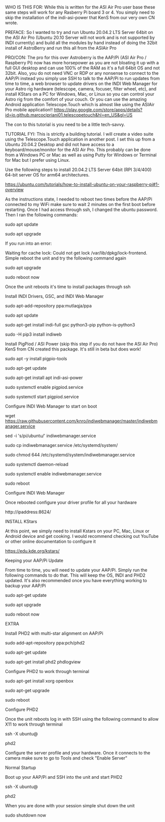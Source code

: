 WHO IS THIS FOR: While this is written for the ASI Air Pro user base these same steps will work for any Rasberry Pi board 3 or 4. You simply need to skip the installation of the indi-asi-power that KenS from our very own CN wrote.



PREFACE: So I wanted to try and run Ubuntu 20.04.2 LTS Server 64bit on the ASI Air Pro (Ubuntu 20.10 Server will not work and is not supported by INDI currently) and build all the modules by hand instead of doing the 32bit install of AstroBerry and run this all from the ASIAir Pro



PRO/CON: The pro for this over Astroberry is the AAP/Pi (ASI Air Pro / Raspberry Pi) now has more horsepower as you are not bloating it up with a full GUI desktop and can use 100% of the RAM as it's a full 64bit OS and not 32bit. Also, you do not need VNC or RDP or any nonsense to connect to the AAP/Pi instead you simply use SSH to talk to the AAP/Pi to run updates from time to time, a web browser to update drivers on the INDI Web Manager for your Astro rig hardware (telescope, camera, focuser, filter wheel, etc), and install KStars on a PC for Windows, Mac, or Linux so you can control your Astro rig from the comfort of your couch. Or you can use the amazing Android application Telescope.Touch which is almost like using the ASIAir Pro mobile application!! https://play.google.com/store/apps/details?id=io.github.marcocipriani01.telescopetouch&hl=en_US&gl=US



The con to this tutorial is you need to be a little tech-savvy.



TUTORIAL FYI: This is strictly a building tutorial. I will create a video suite using the Telescope.Touch application in another post. I set this up from a Ubuntu 20.04.2 Desktop and did not have access to a keyboard/mouse/monitor for the ASI Air Pro. This probably can be done from a Windows PC or Mac as well as using Putty for Windows or Terminal for Mac but I prefer using Linux.  



Use the following steps to install 20.04.2 LTS Server 64bit (RPI 3/4/400) 64-bit server OS for arm64 architectures.



https://ubuntu.com/tutorials/how-to-install-ubuntu-on-your-raspberry-pi#1-overview



As the instructions state, I needed to reboot two times before the AAP/Pi connected to my WiFi make sure to wait 2 minutes on the first boot before restarting. Once I had access through ssh, I changed the ubuntu password. Then I ran the following commands:



sudo apt update

sudo apt upgrade



If you run into an error:

Waiting for cache lock: Could not get lock /var/lib/dpkg/lock-frontend. Simple reboot the unit and try the following command again



sudo apt upgrade

sudo reboot now



Once the unit reboots it's time to install packages through ssh



Install INDI Drivers, GSC, and INDI Web Manager

sudo apt-add-repository ppa:mutlaqja/ppa

sudo apt update

sudo apt-get install indi-full gsc python3-pip python-is-python3

sudo -H pip3 install indiweb



Install PigPiod / ASI Power (skip this step if you do not have the ASI Air Pro) KenS from CN created this package. It's still in beta but does work!

sudo apt -y install pigpio-tools

sudo apt-get update

sudo apt-get install apt indi-asi-power

sudo systemctl enable pigpiod.service

sudo systemctl start pigpiod.service



Configure INDI Web Manager to start on boot

wget https://raw.githubusercontent.com/knro/indiwebmanager/master/indiwebmanager.service

sed -i 's/pi/ubuntu/' indiwebmanager.service

sudo cp indiwebmanager.service /etc/systemd/system/

sudo chmod 644 /etc/systemd/system/indiwebmanager.service

sudo systemctl daemon-reload

sudo systemctl enable indiwebmanager.service

sudo reboot



Configure INDI Web Manager

Once rebooted configure your driver profile for all your hardware

http://ipaddress:8624/



INSTALL KStars

At this point, we simply need to install Kstars on your PC, Mac, Linux or Android device and get cooking. I would recommend checking out YouTube or other online documentation to configure it

https://edu.kde.org/kstars/



Keeping your AAP/Pi Update

From time to time, you will need to update your AAP/Pi. Simply run the following commands to do that. This will keep the OS, INDI and PHD2 updated. It's also recommended once you have everything working to backup your AAP/Pi



sudo apt-get update

sudo apt upgrade

sudo reboot now



EXTRA

Install PHD2 with multi-star alignment on AAP/Pi

sudo add-apt-repository ppa:pch/phd2

sudo apt-get update

sudo apt-get install phd2 phdlogview



Configure PHD2 to work through terminal

sudo apt-get install xorg openbox

sudo apt-get upgrade

sudo reboot



Configure PHD2

Once the unit reboots log in with SSH using the following command to allow X11 to work through terminal



ssh -X ubuntu@<IPaddress>

phd2



Configure the server profile and your hardware. Once it connects to the camera make sure to go to Tools and check "Enable Server"



Normal Startup

Boot up your AAP/Pi and SSH into the unit and start PHD2



ssh -X ubuntu@<IPaddress>

phd2



When you are done with your session simple shut down the unit



sudo shutdown now
